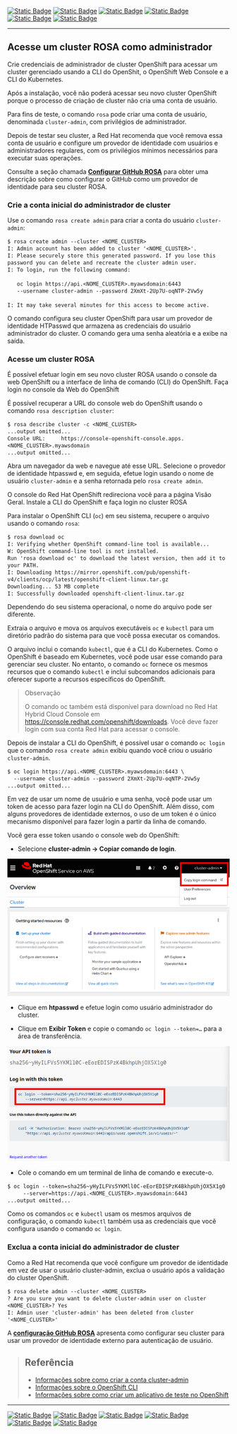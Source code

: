 [![Static Badge](https://img.shields.io/badge/1-HOME-red?style=for-the-badge)](./1%20-%20ROSA%20AWS.md)
[![Static Badge](https://img.shields.io/badge/2-RESUMO_ROSA-red?style=for-the-badge)](./2%20-%20Resumo%20ROSA.md)
[![Static Badge](https://img.shields.io/badge/3-Pré_Instalação-red?style=for-the-badge)](./3%20-%20Pre-Instalação%20-%20ROSA.md)
[![Static Badge](https://img.shields.io/badge/4-Criação_Cluster-red?style=for-the-badge)](./4%20-%20Criação%20Cluster.md)
[![Static Badge](https://img.shields.io/badge/6-Permissões-red?style=for-the-badge)](./6%20-%20Configurar%20Permissões.md)
[![Static Badge](https://img.shields.io/badge/7-Acesso_com_GITHUB-red?style=for-the-badge)](./7%20-%20Configurar%20GitHub%20ROSA.md)

---
## Acesse um cluster ROSA como administrador

Crie credenciais de administrador de cluster OpenShift para acessar um cluster gerenciado usando a CLI do OpenShit, o OpenShift Web Console e a CLI do Kubernetes.

Após a instalação, você não poderá acessar seu novo cluster OpenShift porque o processo de criação de cluster não cria uma conta de usuário.

Para fins de teste, o comando `rosa` pode criar uma conta de usuário, denominada `cluster-admin`, com privilégios de administrador.

Depois de testar seu cluster, a Red Hat recomenda que você remova essa conta de usuário e configure um provedor de identidade com usuários e administradores regulares, com os privilégios mínimos necessários para executar suas operações.

Consulte a seção chamada **[Configurar GitHub ROSA](./7%20-%20Configurar%20GitHub%20ROSA.md)** para obter uma descrição sobre como configurar o GitHub como um provedor de identidade para seu cluster ROSA.

### Crie a conta inicial do administrador de cluster

Use o comando `rosa create admin` para criar a conta do usuário `cluster-admin`:

```
$ rosa create admin --cluster <NOME_CLUSTER>
I: Admin account has been added to cluster '<NOME_CLUSTER>'.
I: Please securely store this generated password. If you lose this password you can delete and recreate the cluster admin user.
I: To login, run the following command:

   oc login https://api.<NOME_CLUSTER>.myawsdomain:6443
   --username cluster-admin --password 2XmXt-2Up7U-oqNTP-2Vw5y

I: It may take several minutes for this access to become active.
```

O comando configura seu cluster OpenShift para usar um provedor de identidade HTPasswd que armazena as credenciais do usuário administrador do cluster. O comando gera uma senha aleatória e a exibe na saída.

### Acesse um cluster ROSA

É possível efetuar login em seu novo cluster ROSA usando o console da web OpenShift ou a interface de linha de comando (CLI) do OpenShift.
Faça login no console da Web do OpenShift

É possível recuperar a URL do console web do OpenShift usando o comando `rosa description cluster`:

```
$ rosa describe cluster -c <NOME_CLUSTER>
...output omitted...
Console URL:     https://console-openshift-console.apps.<NOME_CLUSTER>.myawsdomain
...output omitted...
```

Abra um navegador da web e navegue até esse URL. Selecione o provedor de identidade htpasswd e, em seguida, efetue login usando o nome de usuário `cluster-admin` e a senha retornada pelo `rosa create admin`.

O console do Red Hat OpenShift redireciona você para a página Visão Geral.
Instale a CLI do OpenShift e faça login no cluster ROSA

Para instalar o OpenShift CLI (`oc`) em seu sistema, recupere o arquivo usando o comando `rosa`:

```
$ rosa download oc
I: Verifying whether OpenShift command-line tool is available...
W: OpenShift command-line tool is not installed.
Run 'rosa download oc' to download the latest version, then add it to your PATH.
I: Downloading https://mirror.openshift.com/pub/openshift-v4/clients/ocp/latest/openshift-client-linux.tar.gz
Downloading... 53 MB complete
I: Successfully downloaded openshift-client-linux.tar.gz
```

Dependendo do seu sistema operacional, o nome do arquivo pode ser diferente.

Extraia o arquivo e mova os arquivos executáveis `oc` e `kubectl` para um diretório padrão do sistema para que você possa executar os comandos.

O arquivo inclui o comando `kubectl`, que é a CLI do Kubernetes. Como o OpenShift é baseado em Kubernetes, você pode usar esse comando para gerenciar seu cluster. No entanto, o comando `oc` fornece os mesmos recursos que o comando `kubectl` e inclui subcomandos adicionais para oferecer suporte a recursos específicos do OpenShift.

>Observação
>
>O comando oc também está disponível para download no Red Hat Hybrid Cloud Console em https://console.redhat.com/openshift/downloads. Você deve fazer login com sua conta Red Hat para acessar o console.

Depois de instalar a CLI do OpenShift, é possível usar o comando `oc login` que o comando `rosa create admin` exibiu quando você criou o usuário `cluster-admin`.

```
$ oc login https://api.<NOME_CLUSTER>.myawsdomain:6443 \
  --username cluster-admin --password 2XmXt-2Up7U-oqNTP-2Vw5y
...output omitted...
```

Em vez de usar um nome de usuário e uma senha, você pode usar um token de acesso para fazer login na CLI do OpenShift. Além disso, com alguns provedores de identidade externos, o uso de um token é o único mecanismo disponível para fazer login a partir da linha de comando.

Você gera esse token usando o console web do OpenShift:

* Selecione **cluster-admin → Copiar comando de login**.

<p align="center">
<img src="./ROSA_IMAGE/PRATICO/Portal_Openshift1.png" alt="Portal_Openshift1">
</p>

* Clique em **htpasswd** e efetue login como usuário administrador do cluster.

* Clique em **Exibir Token** e copie o comando `oc login --token=…​` para a área de transferência.

<p align="center">
<img src="./ROSA_IMAGE/PRATICO/TokenOC.png" alt="TokenOC">
</p>

* Cole o comando em um terminal de linha de comando e execute-o.

```
$ oc login --token=sha256~yHyILFVs5YKMll0C-eEorEDISPzK4BkhpUhjOX5X1g0
     --server=https://api.<NOME_CLUSTER>.myawsdomain:6443
...output omitted...
```

Como os comandos `oc` e `kubectl` usam os mesmos arquivos de configuração, o comando `kubectl` também usa as credenciais que você configura usando o comando `oc login`.

### Exclua a conta inicial do administrador de cluster

Como a Red Hat recomenda que você configure um provedor de identidade em vez de usar o usuário cluster-admin, exclua o usuário após a validação do cluster OpenShift.

```
$ rosa delete admin --cluster <NOME_CLUSTER>
? Are you sure you want to delete cluster-admin user on cluster <NOME_CLUSTER>? Yes
I: Admin user 'cluster-admin' has been deleted from cluster '<NOME_CLUSTER>'
```

A **[configuração GitHub ROSA](./7%20-%20Configurar%20GitHub%20ROSA.md)** apresenta como configurar seu cluster para usar um provedor de identidade externo para autenticação de usuário.


>## Referência
>
> - [Informações sobre como criar a conta cluster-admin](https://access.redhat.com/documentation/en-us/red_hat_openshift_service_on_aws/4/html-single/installing_accessing_and_deleting_rosa_clusters/index#rosa-sts-accessing-cluster)
> - [Informações sobre o OpenShift CLI](https://access.redhat.com/documentation/en-us/openshift_container_platform/4.11/html-single/cli_tools/index#openshift-cli-oc)
> - [Informações sobre como criar um aplicativo de teste no OpenShift](https://access.redhat.com/documentation/en-us/openshift_container_platform/4.11/html-single/getting_started/index#openshift-cli)
---

[![Static Badge](https://img.shields.io/badge/1-HOME-red?style=for-the-badge)](./1%20-%20ROSA%20AWS.md)
[![Static Badge](https://img.shields.io/badge/2-RESUMO_ROSA-red?style=for-the-badge)](./2%20-%20Resumo%20ROSA.md)
[![Static Badge](https://img.shields.io/badge/3-Pré_Instalação-red?style=for-the-badge)](./3%20-%20Pre-Instalação%20-%20ROSA.md)
[![Static Badge](https://img.shields.io/badge/4-Criação_Cluster-red?style=for-the-badge)](./4%20-%20Criação%20Cluster.md)
[![Static Badge](https://img.shields.io/badge/6-Permissões-red?style=for-the-badge)](./6%20-%20Configurar%20Permissões.md)
[![Static Badge](https://img.shields.io/badge/7-Acesso_com_GITHUB-red?style=for-the-badge)](./7%20-%20Configurar%20GitHub%20ROSA.md)